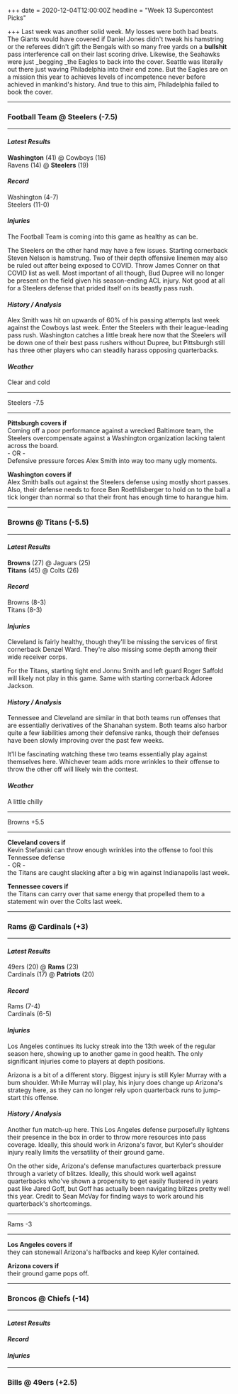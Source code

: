 +++
date = 2020-12-04T12:00:00Z
headline = "Week 13 Supercontest Picks"

+++
Last week was another solid week. My losses were both bad beats. The Giants would have covered if Daniel Jones didn't tweak his hamstring or the referees didn't gift the Bengals with so many free yards on a **bullshit** pass interference call on their last scoring drive. Likewise, the Seahawks were just _begging _the Eagles to back into the cover. Seattle was literally out there just waving Philadelphia into their end zone. But the Eagles are on a mission this year to achieves levels of incompetence never before achieved in mankind's history. And true to this aim, Philadelphia failed to book the cover. 

***

### Football Team @ Steelers (-7.5)

***

#### _Latest Results_

**Washington** (41) @ Cowboys (16)  
Ravens (14) @ **Steelers** (19)

#### _Record_

Washington (4-7)  
Steelers (11-0)

#### _Injuries_

The Football Team is coming into this game as healthy as can be.

The Steelers on the other hand may have a few issues. Starting cornerback Steven Nelson is hamstrung. Two of their depth offensive linemen may also be ruled out after being exposed to COVID. Throw James Conner on that COVID list as well. Most important of all though, Bud Dupree will no longer be present on the field given his season-ending ACL injury. Not good at all for a Steelers defense that prided itself on its beastly pass rush.

#### _History / Analysis_

Alex Smith was hit on upwards of 60% of his passing attempts last week against the Cowboys last week. Enter the Steelers with their league-leading pass rush. Washington catches a little break here now that the Steelers will be down one of their best pass rushers without Dupree, but Pittsburgh still has three other players who can steadily harass opposing quarterbacks.

#### _Weather_

Clear and cold

***

Steelers -7.5

***

**Pittsburgh covers if**  
Coming off a poor performance against a wrecked Baltimore team, the Steelers overcompensate against a Washington organization lacking talent across the board.  
\- OR -  
Defensive pressure forces Alex Smith into way too many ugly moments.

**Washington covers if**  
Alex Smith balls out against the Steelers defense using mostly short passes. Also, their defense needs to force Ben Roethlisberger to hold on to the ball a tick longer than normal so that their front has enough time to harangue him.

***

### Browns @ Titans (-5.5)

***

#### _Latest Results_

**Browns** (27) @ Jaguars (25)  
**Titans** (45) @ Colts (26)

#### _Record_

Browns (8-3)  
Titans (8-3)

#### _Injuries_

Cleveland is fairly healthy, though they'll be missing the services of first cornerback Denzel Ward. They're also missing some depth among their wide receiver corps.

For the Titans, starting tight end Jonnu Smith and left guard Roger Saffold will likely not play in this game. Same with starting cornerback Adoree Jackson.

#### _History / Analysis_

Tennessee and Cleveland are similar in that both teams run offenses that are essentially derivatives of the Shanahan system. Both teams also harbor quite a few liabilities among their defensive ranks, though their defenses have been slowly improving over the past few weeks.

It'll be fascinating watching these two teams essentially play against themselves here. Whichever team adds more wrinkles to their offense to throw the other off will likely win the contest.

#### _Weather_

A little chilly

***

Browns +5.5

***

**Cleveland covers if**  
Kevin Stefanski can throw enough wrinkles into the offense to fool this Tennessee defense  
\- OR -  
the Titans are caught slacking after a big win against Indianapolis last week.

**Tennessee covers if**  
the Titans can carry over that same energy that propelled them to a statement win over the Colts last week.

***

### Rams @ Cardinals (+3)

***

#### _Latest Results_

49ers (20) @ **Rams** (23)  
Cardinals (17) @ **Patriots** (20)

#### _Record_

Rams (7-4)  
Cardinals (6-5)

#### _Injuries_

Los Angeles continues its lucky streak into the 13th week of the regular season here, showing up to another game in good health. The only significant injuries come to players at depth positions.

Arizona is a bit of a different story. Biggest injury is still Kyler Murray with a bum shoulder. While Murray will play, his injury does change up Arizona's strategy here, as they can no longer rely upon quarterback runs to jump-start this offense.

#### _History / Analysis_

Another fun match-up here. This Los Angeles defense purposefully lightens their presence in the box in order to throw more resources into pass coverage. Ideally, this should work in Arizona's favor, but Kyler's shoulder injury really limits the versatility of their ground game.

On the other side, Arizona's defense manufactures quarterback pressure through a variety of blitzes. Ideally, this should work well against quarterbacks who've shown a propensity to get easily flustered in years past like Jared Goff, but Goff has actually been navigating blitzes pretty well this year. Credit to Sean McVay for finding ways to work around his quarterback's shortcomings.

***

Rams -3

***

**Los Angeles covers if**  
they can stonewall Arizona's halfbacks and keep Kyler contained.

**Arizona covers if**  
their ground game pops off.

***

### Broncos @ Chiefs (-14)

***

#### _Latest Results_

#### _Record_

#### _Injuries_

***

### Bills @ 49ers (+2.5)